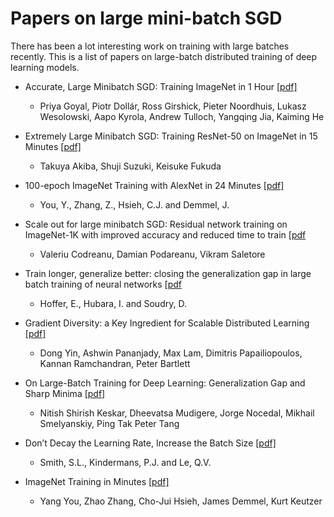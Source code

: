 # Papers on large mini-batch SGD

There has been a lot interesting work on training with large batches recently. This is a list of papers on large-batch distributed training of deep learning models.

- Accurate, Large Minibatch SGD: Training ImageNet in 1 Hour [[pdf]](https://arxiv.org/abs/1706.02677)
  - Priya Goyal, Piotr Dollár, Ross Girshick, Pieter Noordhuis, Lukasz Wesolowski, Aapo Kyrola, Andrew Tulloch, Yangqing Jia, Kaiming He
  
- Extremely Large Minibatch SGD: Training ResNet-50 on ImageNet in 15 Minutes [[pdf]](https://arxiv.org/pdf/1711.04325)
  - Takuya Akiba, Shuji Suzuki, Keisuke Fukuda
  
- 100-epoch ImageNet Training with AlexNet in 24 Minutes [[pdf]](https://arxiv.org/pdf/1711.04325)
  - You, Y., Zhang, Z., Hsieh, C.J. and Demmel, J.
  
- Scale out for large minibatch SGD: Residual network training on ImageNet-1K with improved accuracy and reduced time to train [[pdf](https://arxiv.org/abs/1711.04291)
  - Valeriu Codreanu, Damian Podareanu, Vikram Saletore
  
- Train longer, generalize better: closing the generalization gap in large batch training of neural networks [[pdf](https://arxiv.org/pdf/1705.08741)
  - Hoffer, E., Hubara, I. and Soudry, D.
  
- Gradient Diversity: a Key Ingredient for Scalable Distributed Learning [[pdf]](https://arxiv.org/abs/1705.08741)
  - Dong Yin, Ashwin Pananjady, Max Lam, Dimitris Papailiopoulos, Kannan Ramchandran, Peter Bartlett
  
- On Large-Batch Training for Deep Learning: Generalization Gap and Sharp Minima [[pdf]](https://arxiv.org/abs/1609.04836)
  - Nitish Shirish Keskar, Dheevatsa Mudigere, Jorge Nocedal, Mikhail Smelyanskiy, Ping Tak Peter Tang

- Don’t Decay the Learning Rate, Increase the Batch Size [[pdf]](https://arxiv.org/abs/1711.00489)
  - Smith, S.L., Kindermans, P.J. and Le, Q.V.
  
- ImageNet Training in Minutes [[pdf]](https://arxiv.org/abs/1709.05011?context=cs)
  - Yang You, Zhao Zhang, Cho-Jui Hsieh, James Demmel, Kurt Keutzer
